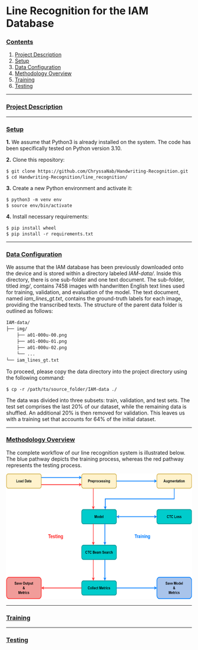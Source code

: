 # Line Recognition for the IAM Database

### [**Contents**](#)
1. [Project Description](#descr)
2. [Setup](#setup)
3. [Data Configuration](#dataset)
4. [Methodology Overview](#methodology)
5. [Training](#training)
6. [Testing](#testing)

---

### [**Project Description**](#) <a name="descr"></a>



---

### [**Setup**](#) <a name="setup"></a>

**1.** We assume that Python3 is already installed on the system. The code has been specifically tested on Python version 3.10.

**2.** Clone this repository: 

``` shell
$ git clone https://github.com/ChryssaNab/Handwriting-Recognition.git
$ cd Handwriting-Recognition/line_recognition/
```

 **3.** Create a new Python environment and activate it:
 
``` shell
$ python3 -m venv env
$ source env/bin/activate
```

**4.** Install necessary requirements:

``` shell
$ pip install wheel
$ pip install -r requirements.txt
```

---


### [**Data Configuration**](#) <a name="dataset"></a>

We assume that the IAM database has been previously downloaded onto the device and is stored within a directory labeled *IAM-data/*. Inside this directory, there is one sub-folder and one text document. The sub-folder, titled *img/*, contains 7458 images with handwritten English text lines used for training, validation, and evaluation of the model. The text document, named *iam_lines_gt.txt*, contains the ground-truth labels for each image, providing the transcribed texts. The structure of the parent data folder is outlined as follows:

``` bash
IAM-data/
├── img/
    ├── a01-000u-00.png
    ├── a01-000u-01.png
    ├── a01-000u-02.png
    └── ...
└── iam_lines_gt.txt

```

To proceed, please copy the data directory into the project directory using the following command:

``` shell
$ cp -r /path/to/source_folder/IAM-data ./
```

The data was divided into three subsets: train, validation, and test sets. The test set comprises the last 20% of our dataset, while the remaining data is shuffled. An additional 20% is then removed for validation. This leaves us with a training set that accounts for 64% of the initial dataset.

---

### [**Methodology Overview**](#) <a name="methodology"></a>

The complete workflow of our line recognition system is illustrated below. The blue pathway depicts the training process, whereas the red pathway represents the testing process.

<p align="center">
    <img title="Methodology overview" src="https://github.com/ChryssaNab/Handwriting-Recognition/blob/main/line_recognition/imgs/pipeline.png" height="340" width="545"/>
        
</p>

---

### [**Training**](#) <a name="training"></a>



---

### [**Testing**](#) <a name="testing"></a>
